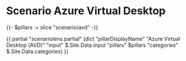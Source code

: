 # Scenario Azure Virtual Desktop

{{- $pillars := slice "scenario/avd" -}}

{{ partial "scenariolens.partial" (dict "pillarDisplayName" "Azure Virtual Desktop (AVD)" "input" $.Site.Data.input "pillars" $pillars "categories" $.Site.Data.categories) }}